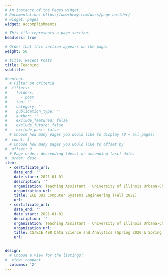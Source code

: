 ```yaml
---
# An instance of the Pages widget.
# Documentation: https://wowchemy.com/docs/page-builder/
# widget: pages
widget: accomplishments

# This file represents a page section.
headless: true

# Order that this section appears on the page.
weight: 50

# title: Recent Posts
title: Teaching
subtitle:

#content:
  # Filter on criteria
#  filters:
#    folders:
#      - post
#    tag: ''
#    category: ''
#    publication_type: ''
#    author: ''
#    exclude_featured: false
#    exclude_future: false
#    exclude_past: false
  # Choose how many pages you would like to display (0 = all pages)
#  count: 5
  # Choose how many pages you would like to offset by
#  offset: 0
  # Page order: descending (desc) or ascending (asc) date.
#  order: desc
item:
  - certificate_url: 
    date_end: ''
    date_start: 2021-01-01
    description: ''
    organization: Teaching Assistant · University of Illinois Urbana-Champaign
    organization_url: 
    title: ECE 391 Computer Systems Engineering (Fall 2021)
    url: 
  - certificate_url: 
    date_end: ''
    date_start: 2021-01-01
    description: ''
    organization: Teaching Assistant · University of Illinois Urbana-Champaign
    organization_url: 
    title: CS/ECE 498 Data Science and Analytics (Spring 2020 & Spring 2021)
    url: 


design:
  # Choose a view for the listings:
#  view: compact
  columns: '2'
---
```

